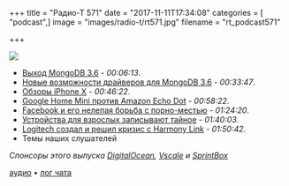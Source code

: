 +++
title = "Радио-Т 571"
date = "2017-11-11T17:34:08"
categories = [ "podcast",]
image = "images/radio-t/rt571.jpg"
filename = "rt_podcast571"

+++

![](https://radio-t.com/images/radio-t/rt571.jpg)

- [Выход MongoDB 3.6](https://www.mongodb.com/blog/post/announcing-mongodb-36) - *00:06:13*.
- [Новые возможности драйверов для MongoDB 3.6](https://dzone.com/articles/new-driver-features-for-mongodb-36) - *00:33:47*.
- [Обзоры iPhone X](https://www.theguardian.com/technology/2017/nov/10/iphone-x-review-apple-face-id-all-screen-design-home-button) - *00:46:22*.
- [Google Home Mini против Amazon Echo Dot](https://www.digitaltrends.com/home/google-home-mini-vs-amazon-echo-dot/) - *00:58:22*.
- [Facebook и его нелепая борьба с порно-местью](https://theoutline.com/post/2464/facebook-s-idiotic-solution-to-revenge-porn) - *01:24:20*.
- [Устройства для взрослых записывают тайное](https://www.theverge.com/2017/11/10/16634442/lovense-sex-toy-spy-surveillance) - *01:40:03*.
- [Logitech создал и решил кризис с Harmony Link](https://www.engadget.com/2017/11/09/logitech-will-brick-harmony-link-in-march/) - *01:50:42*.
- Темы наших слушателей

*Спонсоры этого выпуска [DigitalOcean](https://do.co/radiot), [Vscale](http://bit.ly/radio-t_vscale) и [SprintBox](https://sprintbox.ru/)*

[аудио](https://cdn.radio-t.com/rt_podcast571.mp3) • [лог чата](http://chat.radio-t.com/logs/radio-t-571.html)
<audio src="https://cdn.radio-t.com/rt_podcast571.mp3" preload="none"></audio>
